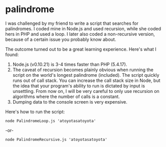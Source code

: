 palindrome
==========

I was challenged by my friend to write a script that searches for palindromes. I coded mine in Node.js
and used recursion, while she coded hers in PHP and used a loop. I later also coded a non-recursive version,
because of a certain issue you probably know about.

The outcome turned out to be a great learning experience. Here's what I found:

1. Node.js (v0.10.21) is 3-4 times faster than PHP (5.4.17).
2. The caveat of recursion becomes plainly obvious when running the script on the world's longest palindrome
   (included). The script quickly runs out of call stack. You can increase the call stack size in Node,
   but the idea that your program's ability to run is dictated by input is unsettling. From now on, I will
   be very careful to only use recursion on algorithms where the number of calls is a constant.
3. Dumping data to the console screen is very expensive.

Here's how to run the script:

<code>node PalindromeLoop.js 'atoyotasatoyota'</code>

-or-

<code>node PalindromeRecursive.js 'atoyotasatoyota'</code>
